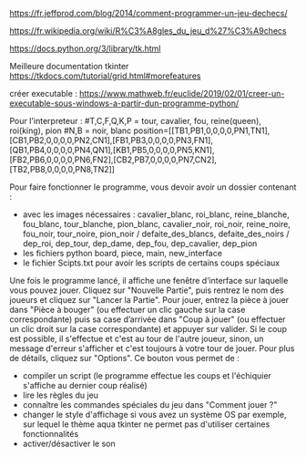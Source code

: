 
https://fr.jeffprod.com/blog/2014/comment-programmer-un-jeu-dechecs/

https://fr.wikipedia.org/wiki/R%C3%A8gles_du_jeu_d%27%C3%A9checs

https://docs.python.org/3/library/tk.html

Meilleure documentation tkinter https://tkdocs.com/tutorial/grid.html#morefeatures

créer executable : https://www.mathweb.fr/euclide/2019/02/01/creer-un-executable-sous-windows-a-partir-dun-programme-python/

Pour l'interpreteur :
#T,C,F,Q,K,P = tour, cavalier, fou, reine(queen), roi(king), pion
#N,B = noir, blanc
position=[[TB1,PB1,0,0,0,0,PN1,TN1],[CB1,PB2,0,0,0,0,PN2,CN1],[FB1,PB3,0,0,0,0,PN3,FN1],[QB1,PB4,0,0,0,0,PN4,QN1],[KB1,PB5,0,0,0,0,PN5,KN1],[FB2,PB6,0,0,0,0,PN6,FN2],[CB2,PB7,0,0,0,0,PN7,CN2],[TB2,PB8,0,0,0,0,PN8,TN2]]




Pour faire fonctionner le programme, vous devoir avoir un dossier contenant :
- avec les images nécessaires : cavalier_blanc, roi_blanc, reine_blanche, fou_blanc, tour_blanche, pion_blanc, cavalier_noir, roi_noir, reine_noire, fou_noir, tour_noire, pion_noir   /   defaite_des_blancs, defaite_des_noirs  /   dep_roi, dep_tour, dep_dame, dep_fou, dep_cavalier, dep_pion
- les fichiers python board, piece, main, new_interface 
- le fichier Scipts.txt pour avoir les scripts de certains coups spéciaux 

Une fois le programme lancé, il affiche une fenêtre d’interface sur laquelle vous pouvez jouer. Cliquez sur "Nouvelle Partie", puis rentrez le nom des joueurs et cliquez sur "Lancer la Partie". Pour jouer, entrez la pièce à jouer dans "Pièce à bouger" (ou effectuer un clic gauche sur la case correspondante) puis sa case d’arrivée dans "Coup à jouer" (ou effectuer un clic droit sur la case correspondante) et appuyer sur valider. Si le coup est possible, il s'effectue et c'est au tour de l'autre joueur, sinon, un message d'erreur s'afficher et c'est toujours à votre tour de jouer. 
Pour plus de détails, cliquez sur "Options". Ce bouton vous permet de :
- compiler un script (le programme effectue les coups et l'échiquier s'affiche au dernier coup réalisé)
- lire les règles du jeu
- connaître les commandes spéciales du jeu dans "Comment jouer ?"
- changer le style d'affichage si vous avez un système OS par exemple, sur lequel le thème aqua tkinter ne permet pas d'utiliser certaines fonctionnalités
- activer/désactiver le son
